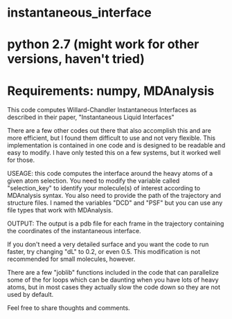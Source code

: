 # instantaneous_interface
# python 2.7 (might work for other versions, haven't tried)
# Requirements: numpy, MDAnalysis

This code computes Willard-Chandler Instantaneous Interfaces as described in their paper, "Instantaneous Liquid Interfaces"

There are a few other codes out there that also accomplish this and are more efficient, but I found them difficult to use and not very flexible. This implementation is contained in one code and is designed to be readable and easy to modify. I have only tested this on a few systems, but it worked well for those. 

USEAGE: this code computes the interface around the heavy atoms of a given atom selection. You need to modify the variable called "selection_key" to identify your molecule(s) of interest according to MDAnalysis syntax. You also need to provide the path of the trajectory and structure files. I named the variables "DCD" and "PSF" but you can use any file types that work with MDAnalysis.

OUTPUT: The output is a pdb file for each frame in the trajectory containing the coordinates of the instantaneous interface.

If you don't need a very detailed surface and you want the code to run faster, try changing "dL" to 0.2, or even 0.5. This modification is not recommended for small molecules, however.

There are a few "joblib" functions included in the code that can parallelize some of the for loops which can be daunting when you have lots of heavy atoms, but in most cases they actually slow the code down so they are not used by default.

Feel free to share thoughts and comments.
